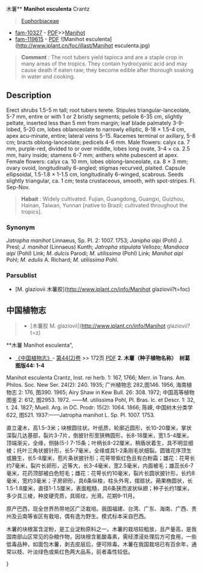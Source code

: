 木薯** **Manihot esculenta** Crantz

> [Euphorbiaceae](http://www.iplant.cn/info/Euphorbiaceae?t=foc)
* [fam-10327](http://www.iplant.cn/foc/fam/10327) - [PDF](http://www.iplant.cn/foc/pdf/Euphorbiaceae.pdf)>>[Manihot](http://www.iplant.cn/info/Manihot?t=foc)
* [fam-119615](http://www.iplant.cn/foc/fam/119615) - [PDF](http://www.iplant.cn/foc/pdf/Manihot.pdf)
![Manihot esculenta](http://www.iplant.cn/foc/illast/Manihot esculenta.jpg)

> **Comment** : 
> The root tubers yield tapioca and are a staple crop in many areas of the tropics. They contain hydrocyanic acid and may cause death if eaten raw; they become edible after thorough soaking in water and cooking.

## Description

Erect shrubs 1.5-5 m tall; root tubers terete. Stipules triangular-lanceolate, 5-7 mm, entire or with 1 or 2 bristly segments; petiole 6-35 cm, slightly peltate, inserted less than 5 mm from margin; leaf blade palmately 3-9-lobed, 5-20 cm, lobes oblanceolate to narrowly elliptic, 8-18 × 1.5-4 cm, apex acu-minate, entire; lateral veins 5-15. Racemes terminal or axillary, 5-8 cm; bracts oblong-lanceolate; pedicels 4-6 mm. Male flowers: calyx ca. 7 mm, purple-red, divided to or over middle, lobes long ovate, 3-4 × ca. 2.5 mm, hairy inside; stamens 6-7 mm; anthers white pubescent at apex. Female flowers: calyx ca. 10 mm, lobes oblong-lanceolate, ca. 8 × 3 mm; ovary ovoid, longitudinally 6-angled; stigmas recurved, plaited. Capsule ellipsoidal, 1.5-1.8 × 1-1.5 cm, longitudinally 6-winged, scabrous. Seeds slightly triangular, ca. 1 cm; testa crustaceous, smooth, with spot-stripes. Fl. Sep-Nov.

> **Habait** : 
> Widely cultivated. Fujian, Guangdong, Guangxi, Guizhou, Hainan, Taiwan, Yunnan [native to Brazil; cultivated throughout the tropics].

### Synonym
*Jatropha manihot* Linnaeus, Sp. Pl. 2: 1007. 1753; *Janipha aipi* (Pohl) J. Presl; *J. manihot* (Linnaeus) Kunth; *Jatropha stipulata* Vellozo; *Mandioca aipi* (Pohl) Link; *M. dulcis* Parodi; *M. utilissima* (Pohl) Link; *Manihot aipi* Pohl; *M. edulis* A. Richard; *M. utilissima* Pohl.

### Parsublist

* [M.  glaziovii  木薯胶](http://www.iplant.cn/info/Manihot glaziovii?t=foc)

## 中国植物志

> * [木薯胶  M.  glaziovii](http://www.iplant.cn/info/Manihot glaziovii?t=z)

**木薯 Manihot esculenta",

* [《中国植物志》](http://www.iplant.cn/frps)- [第44(2)卷](http://www.iplant.cn/frps/vol/44(2)) >> 172页 [PDF](http://www.iplant.cn/frps/pdf/44(2)/172a.PDF)
**2. 木薯（种子植物名称）　树葛　图版44: 1-4**

Manihot esculenta Crantz, Inst. rei herb. 1: 167, 1766; Merr. in Trans. Am. Philos. Soc. New Ser. 24(2): 240. 1935; 广州植物志 282,图146. 1956, 海南植物志 2: 176, 图390. 1965; Airy Shaw in Kew Bull. 26: 308. 1972; 中国高等植物图鉴 2: 612, 图2953. 1972. ——M. utilissima Pohl, Pl. Bras. lc. et Descr. 1: 32, t. 24. 1827; Muell. Arg. in DC. Prodr: 15(2): 1064. 1866; 陈嵘, 中国树木分类学 622, 图521. 1937:——Jatropha manihot L. Sp. Pl. 1007. 1753.

直立灌木，高1.5-3米；块根圆往状。叶纸质，轮廓近圆形，长10-20厘米，掌状深裂几达基部，裂片3-7片，倒披针形至狭椭圆形，长8-18厘米，宽1.5-4厘米，顶端渐尖，全缘，侧脉(5-) 7-15条；叶柄长8-22厘米，稍盾状着生，具不明显细棱；托叶三角状披针形，长5-7毫米，全缘或具1-2条刚毛状细裂。圆锥花序顶生或腋生，长5-8厘米，苞片条状披针形；花萼带紫红色且有白粉霜；雄花：花萼长约7毫米，裂片长卵形，近等大，长3-4毫米，宽2.5毫米，内面被毛；雄蕊长6-7毫米，花药顶部被白色短毛；雌花：花萼长约10毫米，裂片长圆状披针形，长约8毫米，宽约3毫米；子房卵形，具6条纵梭，柱头外弯，摺扇状。蒴果椭圆状，长1.5-1.8厘米，直径1-1.5厘米，表面粗糙，具6条狭而波状纵翅；种子长约1厘米，多少具三棱，种皮硬壳质，具斑纹，光滑。花期9-11月。

原产巴西，现全世界热带地区广泛栽培。我国福建、台湾、广东、海南、广西、贵州及云南等省区有栽培，偶有逸为野生。模式标本采自巴西。

木薯的块根富含淀粉，是工业淀粉原料之一。木薯的栽培较粗放，且产量高，是我国南部山区常见的杂粮作物，因块根含氰酸毒素，需经漂浸处理后方可食用，一些低毒品种，如面包木薯，剥去皮层后，便可除毒。木薯在我国栽培已有百余年，通常以枝、叶淡绿色或紫红色两大品系，前者毒性较低。

}